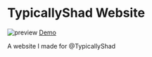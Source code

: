 # TypicallyShad Website
![preview](https://i.gyazo.com/5310336fd6178fae69fac80e194daaa3.gif)
[Demo](https://yogurtsyum.github.io/shad-website)

A website I made for @TypicallyShad
